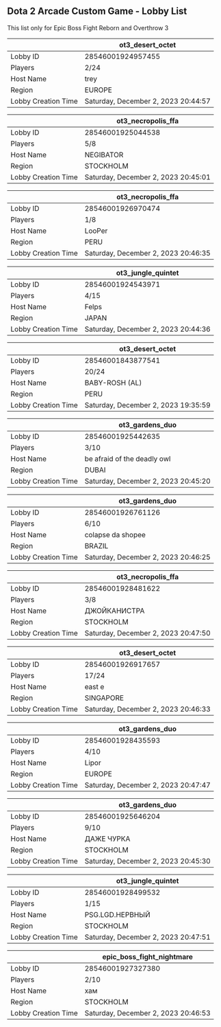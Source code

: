 ## Dota 2 Arcade Custom Game - Lobby List

This list only for Epic Boss Fight Reborn and Overthrow 3

|  | ot3_desert_octet |
| ------ | ------ |
| Lobby ID | 28546001924957455 |
| Players | 2/24 |
| Host Name | trey |
| Region | EUROPE |
| Lobby Creation Time | Saturday, December 2, 2023 20:44:57 |


|  | ot3_necropolis_ffa |
| ------ | ------ |
| Lobby ID | 28546001925044538 |
| Players | 5/8 |
| Host Name | NEGIBATOR |
| Region | STOCKHOLM |
| Lobby Creation Time | Saturday, December 2, 2023 20:45:01 |


|  | ot3_necropolis_ffa |
| ------ | ------ |
| Lobby ID | 28546001926970474 |
| Players | 1/8 |
| Host Name | LooPer |
| Region | PERU |
| Lobby Creation Time | Saturday, December 2, 2023 20:46:35 |


|  | ot3_jungle_quintet |
| ------ | ------ |
| Lobby ID | 28546001924543971 |
| Players | 4/15 |
| Host Name | Felps |
| Region | JAPAN |
| Lobby Creation Time | Saturday, December 2, 2023 20:44:36 |


|  | ot3_desert_octet |
| ------ | ------ |
| Lobby ID | 28546001843877541 |
| Players | 20/24 |
| Host Name | BABY-ROSH (AL) |
| Region | PERU |
| Lobby Creation Time | Saturday, December 2, 2023 19:35:59 |


|  | ot3_gardens_duo |
| ------ | ------ |
| Lobby ID | 28546001925442635 |
| Players | 3/10 |
| Host Name | be afraid of the deadly owl |
| Region | DUBAI |
| Lobby Creation Time | Saturday, December 2, 2023 20:45:20 |


|  | ot3_gardens_duo |
| ------ | ------ |
| Lobby ID | 28546001926761126 |
| Players | 6/10 |
| Host Name | colapse da shopee |
| Region | BRAZIL |
| Lobby Creation Time | Saturday, December 2, 2023 20:46:25 |


|  | ot3_necropolis_ffa |
| ------ | ------ |
| Lobby ID | 28546001928481622 |
| Players | 3/8 |
| Host Name | ДЖОЙКАНИСТРА |
| Region | STOCKHOLM |
| Lobby Creation Time | Saturday, December 2, 2023 20:47:50 |


|  | ot3_desert_octet |
| ------ | ------ |
| Lobby ID | 28546001926917657 |
| Players | 17/24 |
| Host Name | east e |
| Region | SINGAPORE |
| Lobby Creation Time | Saturday, December 2, 2023 20:46:33 |


|  | ot3_gardens_duo |
| ------ | ------ |
| Lobby ID | 28546001928435593 |
| Players | 4/10 |
| Host Name | Lipor |
| Region | EUROPE |
| Lobby Creation Time | Saturday, December 2, 2023 20:47:47 |


|  | ot3_gardens_duo |
| ------ | ------ |
| Lobby ID | 28546001925646204 |
| Players | 9/10 |
| Host Name | ДАЖЕ ЧУРКА |
| Region | STOCKHOLM |
| Lobby Creation Time | Saturday, December 2, 2023 20:45:30 |


|  | ot3_jungle_quintet |
| ------ | ------ |
| Lobby ID | 28546001928499532 |
| Players | 1/15 |
| Host Name | PSG.LGD.НЕРВНЫЙ |
| Region | STOCKHOLM |
| Lobby Creation Time | Saturday, December 2, 2023 20:47:51 |


|  | epic_boss_fight_nightmare |
| ------ | ------ |
| Lobby ID | 28546001927327380 |
| Players | 2/10 |
| Host Name | хам |
| Region | STOCKHOLM |
| Lobby Creation Time | Saturday, December 2, 2023 20:46:53 |


